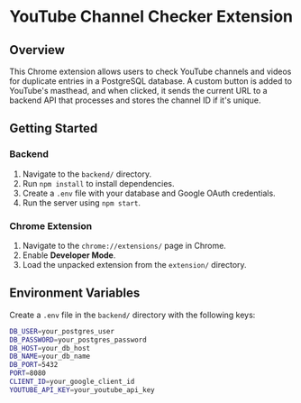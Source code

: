 # YouTube Channel Checker Extension

## Overview
This Chrome extension allows users to check YouTube channels and videos for duplicate entries in a PostgreSQL database. A custom button is added to YouTube's masthead, and when clicked, it sends the current URL to a backend API that processes and stores the channel ID if it's unique.

## Getting Started

### Backend

1. Navigate to the `backend/` directory.
2. Run `npm install` to install dependencies.
3. Create a `.env` file with your database and Google OAuth credentials.
4. Run the server using `npm start`.

### Chrome Extension

1. Navigate to the `chrome://extensions/` page in Chrome.
2. Enable **Developer Mode**.
3. Load the unpacked extension from the `extension/` directory.

## Environment Variables

Create a `.env` file in the `backend/` directory with the following keys:

```bash
DB_USER=your_postgres_user
DB_PASSWORD=your_postgres_password
DB_HOST=your_db_host
DB_NAME=your_db_name
DB_PORT=5432
PORT=8080
CLIENT_ID=your_google_client_id
YOUTUBE_API_KEY=your_youtube_api_key
